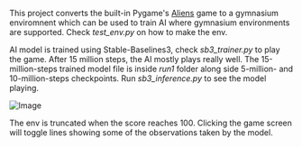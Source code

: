 This project converts the built-in Pygame's [Aliens](https://www.pygame.org/docs/ref/examples.html#pygame.examples.aliens.main) game to a gymnasium enviromnent which can be used to train AI where gymnasium environments are supported. Check *test_env.py* on how to make the env.

AI model is trained using Stable-Baselines3, check *sb3_trainer.py* to play the game. After 15 million steps, the AI mostly plays really well. The 15-million-steps trained model file is inside *run1* folder along side 5-million- and 10-million-steps checkpoints. Run *sb3_inference.py* to see the model playing.

![Image](https://github.com/user-attachments/assets/978b0ff7-64ec-4e17-bfdc-92d1f8301ab6)

The env is truncated when the score reaches 100. Clicking the game screen will toggle lines showing some of the observations taken by the model.
